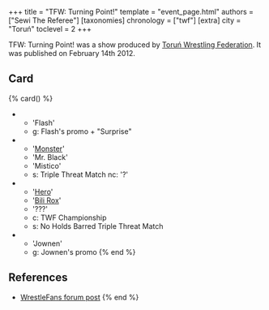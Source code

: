 +++
title = "TFW: Turning Point!"
template = "event_page.html"
authors = ["Sewi The Referee"]
[taxonomies]
chronology = ["twf"]
[extra]
city = "Toruń"
toclevel = 2
+++

TFW: Turning Point! was a show produced by [Toruń Wrestling Federation](@/o/twf.md). It was published on February 14th 2012.

## Card

{% card() %}
- - 'Flash'
  - g: Flash's promo + "Surprise"
- - '[Monster](@/w/chris-hunter.md)'
  - 'Mr. Black'
  - 'Mistico'
  - s: Triple Threat Match
    nc: '?'
- - '[Hero](@/w/pj-blake.md)'
  - '[Bili Rox](@/w/corin-mear.md)'
  - '???'
  - c: TWF Championship
  - s: No Holds Barred Triple Threat Match
- - 'Jownen'
  - g: Jownen's promo
{% end %}

## References

* [WrestleFans forum post](https://wrestlefans.pl/forum/viewtopic.php?f=59&t=27911)
{% end %}
